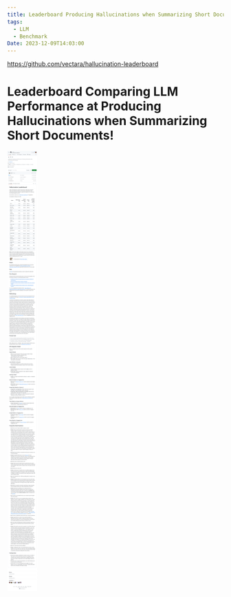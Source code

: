 ```yaml
---
title: Leaderboard Producing Hallucinations when Summarizing Short Documents
tags:
  - LLM
  - Benchmark
Date: 2023-12-09T14:03:00
---
```

https://github.com/vectara/hallucination-leaderboard

# Leaderboard Comparing LLM Performance at Producing Hallucinations when Summarizing Short Documents!

![](_asset/2023-12-09-HallucinationsLeaderBoard_image_1.png)

